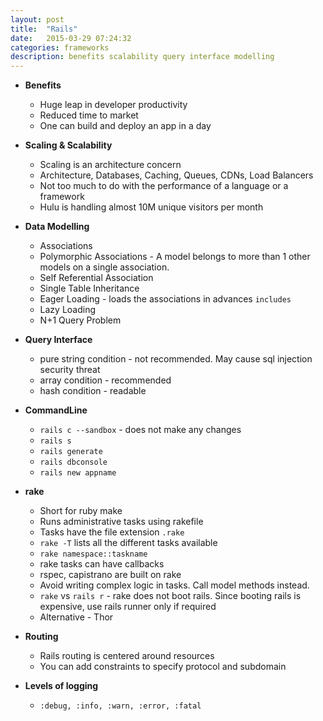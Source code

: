 ```yaml
---
layout: post
title:  "Rails"
date:   2015-03-29 07:24:32
categories: frameworks
description: benefits scalability query interface modelling
---
```


* __Benefits__
  * Huge leap in developer productivity
  * Reduced time to market
  * One can build and deploy an app in a day

* __Scaling & Scalability__
  * Scaling is an architecture concern
  * Architecture, Databases, Caching, Queues, CDNs, Load Balancers
  * Not too much to do with the performance of a language or a framework
  * Hulu is handling almost 10M unique visitors per month

* __Data Modelling__
  * Associations
  * Polymorphic Associations - A model belongs to more than 1 other models on a single association. 
  * Self Referential Association
  * Single Table Inheritance
  * Eager Loading - loads the associations in advances `includes`
  * Lazy Loading
  * N+1 Query Problem

* __Query Interface__
  * pure string condition - not recommended. May cause sql injection security threat
  * array condition - recommended
  * hash condition - readable

* __CommandLine__
  * `rails c --sandbox` - does not make any changes
  * `rails s`
  * `rails generate`
  * `rails dbconsole`
  * `rails new appname`

* __rake__
  * Short for ruby make
  * Runs administrative tasks using rakefile
  * Tasks have the file extension `.rake`
  * `rake -T` lists all the different tasks available
  * `rake namespace::taskname`
  * rake tasks can have callbacks
  * rspec, capistrano are built on rake
  * Avoid writing complex logic in tasks. Call model methods instead.
  * `rake` vs `rails r` - rake does not boot rails. Since booting rails is expensive, use rails runner only if required
  * Alternative - Thor

* __Routing__
  * Rails routing is centered around resources 
  * You can add constraints to specify protocol and subdomain

* __Levels of logging__
  * `:debug, :info, :warn, :error, :fatal`
